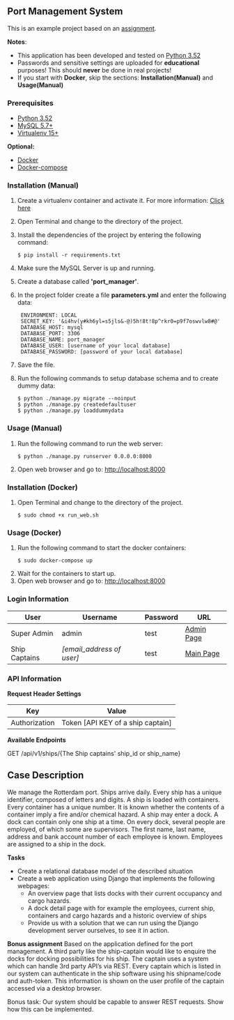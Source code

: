 ## Port Management System
This is an example project based on an [assignment](#case-description).

**Notes**: 
* This application has been developed and tested on [Python 3.52](https://www.python.org/downloads/)
* Passwords and sensitive settings are uploaded for **educational** purposes! This should **never** be done in real projects!
* If you start with **Docker**, skip the sections: **Installation(Manual)** and **Usage(Manual)**

### Prerequisites
* [Python 3.52](https://www.python.org/downloads/)
* [MySQL 5.7+](https://dev.mysql.com/downloads/mysql/)
* [Virtualenv 15+](https://virtualenv.pypa.io/en/stable/installation/)

**Optional:**
* [Docker](https://docs.docker.com/engine/installation/)
* [Docker-compose](https://docs.docker.com/compose/install/)

### Installation (Manual)
1. Create a virtualenv container and activate it. For more information: [Click here](https://virtualenv.pypa.io/en/stable/userguide/#usage)
2. Open Terminal and change to the directory of the project.
3. Install the dependencies of the project by entering the following command:
    
    ```
    $ pip install -r requirements.txt
    ```

4. Make sure the MySQL Server is up and running.
5. Create a database called **'port_manager'**.
6. In the project folder create a file **parameters.yml** and enter the following data:
   ```
    ENVIRONMENT: LOCAL
    SECRET_KEY: '&i4hv(y#kh6yl=s5jls&-@)5h!8t!8p^rkr0=p9f7oswvlw8#@'
    DATABASE_HOST: mysql
    DATABASE_PORT: 3306
    DATABASE_NAME: port_manager
    DATABASE_USER: [username of your local database]
    DATABASE_PASSWORD: [password of your local database]
   ```
7. Save the file. 
8. Run the following commands to setup database schema and to create dummy data:
     
    ```
    $ python ./manage.py migrate --noinput
    $ python ./manage.py createdefaultuser
    $ python ./manage.py loaddummydata
    ```

### Usage (Manual)
1. Run the following command to run the web server:
   
    ```
    $ python ./manage.py runserver 0.0.0.0:8000
    ```
2. Open web browser and go to: [http://localhost:8000](http://localhost:8000/)


### Installation (Docker)
1. Open Terminal and change to the directory of the project.
    ```
    $ sudo chmod +x run_web.sh
    ```

### Usage (Docker)
1. Run the following command to start the docker containers:
    ```
    $ sudo docker-compose up
    ```
2. Wait for the containers to start up.
3. Open web browser and go to: [http://localhost:8000](http://localhost:8000/)



### Login Information
User          | Username                  | Password     | URL
------------- | ------------------------- | -------------| ---------------  
Super Admin   | admin                     | test         | [Admin Page](http://localhost:8000/admin)
Ship Captains | _[email_address of user]_ | test         | [Main Page](http://localhost:8000/)


### API Information

**Request Header Settings**

Key            | Value                             |
-------------- | --------------------------------- | 
Authorization  | Token [API KEY of a ship captain] | 



**Available Endpoints**


GET /api/v1/ships/{The Ship captains' ship_id or ship_name}

## Case Description
We manage the Rotterdam port. Ships arrive daily. Every ship has a unique identifier, composed of letters and digits. A ship is loaded with containers. Every container has a unique number. It is known whether the contents of a container imply a fire and/or chemical hazard. A ship may enter a dock. A dock can contain only one ship at a time. On every dock, several people are employed, of which some are supervisors. The first name, last name, address and bank account number of each employee is known. Employees are assigned to a ship in the dock.

**Tasks**
* Create a relational database model of the described situation
* Create a web application using Django that implements the following webpages:
    * An overview page that lists docks with their current occupancy and cargo hazards.
    * A dock detail page with for example the employees, current ship, containers and cargo hazards and a historic overview of ships
    * Provide us with a solution that we can run using the Django development server ourselves, to see it in action.

**Bonus assignment**
Based on the application defined for the port management. A third party like the ship-captain would like to enquire the docks for docking possibilities for his ship. The captain uses a system which can handle 3rd party API’s via REST.
Every captain which is listed in our system can authenticate in the ship software using his shipname/code and auth-token. This information is shown on the user profile of the captain accessed via a desktop browser.

Bonus task: Our system should be capable to answer REST requests. Show how this can be implemented.


